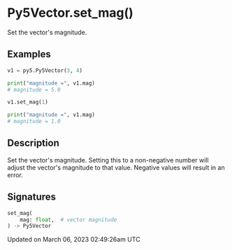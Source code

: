 # Py5Vector.set_mag()

Set the vector's magnitude.

## Examples

<div class="example-table">

<div class="example-row"><div class="example-cell-image">

</div><div class="example-cell-code">

```python
v1 = py5.Py5Vector(3, 4)

print("magnitude =", v1.mag)
# magnitude = 5.0

v1.set_mag(1)

print("magnitude =", v1.mag)
# magnitude = 1.0
```

</div></div>

</div>

## Description

Set the vector's magnitude. Setting this to a non-negative number will adjust the vector's magnitude to that value. Negative values will result in an error.

## Signatures

```python
set_mag(
    mag: float,  # vector magnitude
) -> Py5Vector
```

Updated on March 06, 2023 02:49:26am UTC

